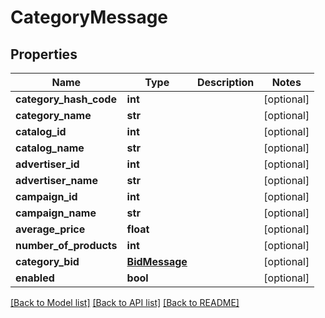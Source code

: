 # CategoryMessage

## Properties
Name | Type | Description | Notes
------------ | ------------- | ------------- | -------------
**category_hash_code** | **int** |  | [optional] 
**category_name** | **str** |  | [optional] 
**catalog_id** | **int** |  | [optional] 
**catalog_name** | **str** |  | [optional] 
**advertiser_id** | **int** |  | [optional] 
**advertiser_name** | **str** |  | [optional] 
**campaign_id** | **int** |  | [optional] 
**campaign_name** | **str** |  | [optional] 
**average_price** | **float** |  | [optional] 
**number_of_products** | **int** |  | [optional] 
**category_bid** | [**BidMessage**](BidMessage.md) |  | [optional] 
**enabled** | **bool** |  | [optional] 

[[Back to Model list]](../README.md#documentation-for-models) [[Back to API list]](../README.md#documentation-for-api-endpoints) [[Back to README]](../README.md)


